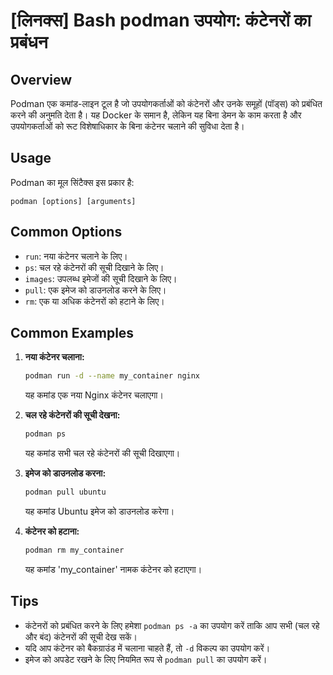 # [लिनक्स] Bash podman उपयोग: कंटेनरों का प्रबंधन

## Overview
Podman एक कमांड-लाइन टूल है जो उपयोगकर्ताओं को कंटेनरों और उनके समूहों (पॉड्स) को प्रबंधित करने की अनुमति देता है। यह Docker के समान है, लेकिन यह बिना डेमन के काम करता है और उपयोगकर्ताओं को रूट विशेषाधिकार के बिना कंटेनर चलाने की सुविधा देता है।

## Usage
Podman का मूल सिंटैक्स इस प्रकार है:
```
podman [options] [arguments]
```

## Common Options
- `run`: नया कंटेनर चलाने के लिए।
- `ps`: चल रहे कंटेनरों की सूची दिखाने के लिए।
- `images`: उपलब्ध इमेजों की सूची दिखाने के लिए।
- `pull`: एक इमेज को डाउनलोड करने के लिए।
- `rm`: एक या अधिक कंटेनरों को हटाने के लिए।

## Common Examples
1. **नया कंटेनर चलाना:**
   ```bash
   podman run -d --name my_container nginx
   ```
   यह कमांड एक नया Nginx कंटेनर चलाएगा।

2. **चल रहे कंटेनरों की सूची देखना:**
   ```bash
   podman ps
   ```
   यह कमांड सभी चल रहे कंटेनरों की सूची दिखाएगा।

3. **इमेज को डाउनलोड करना:**
   ```bash
   podman pull ubuntu
   ```
   यह कमांड Ubuntu इमेज को डाउनलोड करेगा।

4. **कंटेनर को हटाना:**
   ```bash
   podman rm my_container
   ```
   यह कमांड 'my_container' नामक कंटेनर को हटाएगा।

## Tips
- कंटेनरों को प्रबंधित करने के लिए हमेशा `podman ps -a` का उपयोग करें ताकि आप सभी (चल रहे और बंद) कंटेनरों की सूची देख सकें।
- यदि आप कंटेनर को बैकग्राउंड में चलाना चाहते हैं, तो `-d` विकल्प का उपयोग करें।
- इमेज को अपडेट रखने के लिए नियमित रूप से `podman pull` का उपयोग करें।